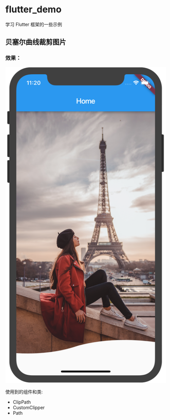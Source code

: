 # flutter_demo

学习 Flutter 框架的一些示例

## 贝塞尔曲线裁剪图片

### 效果：

<img src="/assets/images/effect1.png" width="500" />

使用到的组件和类:
- ClipPath
- CustomClipper<Path>
- Path
